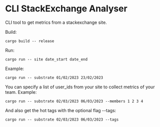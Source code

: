 # CLI StackExchange Analyser
CLI tool to get metrics from a stackexchange site.

Build:
```shell
cargo build -- release
```

Run:
```shell
cargo run -- site date_start date_end
```

Example:
```shell
cargo run -- substrate 01/02/2023 23/02/2023
```

You can specify a list of user_ids from your site to collect metrics of your team.
Example:

```shell
cargo run -- substrate 02/03/2023 06/03/2023 --members 1 2 3 4
```

And also get the hot tags with the optional flag --tags:

```shell
cargo run -- substrate 02/03/2023 06/03/2023 --tags
```